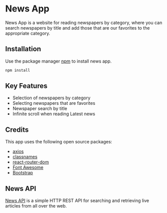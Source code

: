 # News App

News App is a website for reading newspapers by category, where you can search newspapers by title and add those that are our favorites to the appropriate category.

## Installation

Use the package manager [npm](https://docs.npmjs.com/) to install news app.

```bash
npm install
```

## Key Features

- Selection of newspapers by category
- Selecting newspapers that are favorites
- Newspaper search by title
- Infinite scroll when reading Latest news

## Credits

This app uses the following open source packages:

- [axios](https://www.npmjs.com/package/axios)
- [classnames](https://www.npmjs.com/package/classnames)
- [react-router-dom](https://www.npmjs.com/package/react-router-dom)
- [Font Awesome](https://fontawesome.com/)
- [Bootstrap](https://getbootstrap.com/)

## News API

[News API](https://newsapi.org/) is a simple HTTP REST API for searching and retrieving live articles from all over the web.
